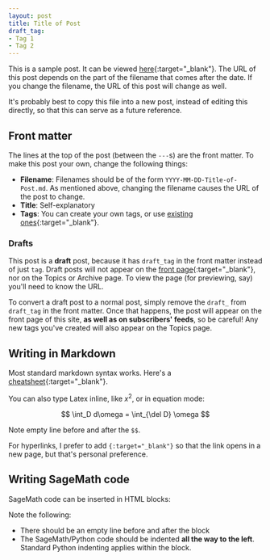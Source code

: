 ```yaml
---
layout: post
title: Title of Post
draft_tag: 
- Tag 1
- Tag 2
---
```


This is a sample post. It can be viewed [here](http://sheaves.github.io/Sample-Post/){:target="_blank"}. The URL of this post depends on the part of the filename that comes after the date. If you change the filename, the URL of this post will change as well.

It's probably best to copy this file into a new post, instead of editing this directly, so that this can serve as a future reference.

## Front matter

The lines at the top of the post (between the `---`s) are the front matter. To make this post your own, change the following things:

  - **Filename**: Filenames should be of the form `YYYY-MM-DD-Title-of-Post.md`. As mentioned above, changing the filename causes the URL of the post to change.
  - **Title**: Self-explanatory
  - **Tags**: You can create your own tags, or use [existing ones](http://sheaves.github.io/topics){:target="_blank"}.

### Drafts

This post is a **draft** post, because it has `draft_tag` in the front matter instead of just `tag`. Draft posts will not appear on the [front page](http://sheaves.github.io/){:target="_blank"}, nor on the Topics or Archive page. To view the page (for previewing, say) you'll need to know the URL.

To convert a draft post to a normal post, simply remove the `draft_` from `draft_tag` in the front matter. Once that happens, the post will appear on the front page of this site, **as well as on subscribers' feeds**, so be careful! Any new tags you've created will also appear on the Topics page.

## Writing in Markdown

Most standard markdown syntax works. Here's a [cheatsheet](https://github.com/adam-p/markdown-here/wiki/Markdown-Cheatsheet){:target="_blank"}.

You can also type Latex inline, like $x^2$, or in equation mode:

$$ 
\int_D d\omega = \int_{\del D} \omega
$$

Note empty line before and after the `$$`.

For hyperlinks, I prefer to add `{:target="_blank"}` so that the link opens in a new page, but that's personal preference.

## Writing SageMath code

SageMath code can be inserted in HTML blocks:

<div class="all">
  <script type="text/x-sage">
G = PermutationGroup(3)

for g in G:
    print g

G.structure_description()
  </script>
</div>

Note the following:
  - There should be an empty line before and after the block
  - The SageMath/Python code should be indented **all the way to the left**. Standard Python indenting applies within the block.


  


